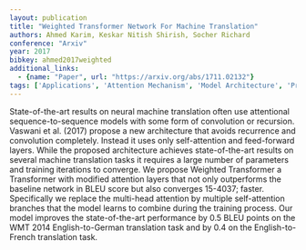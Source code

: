 ```yaml
---
layout: publication
title: "Weighted Transformer Network For Machine Translation"
authors: Ahmed Karim, Keskar Nitish Shirish, Socher Richard
conference: "Arxiv"
year: 2017
bibkey: ahmed2017weighted
additional_links:
  - {name: "Paper", url: "https://arxiv.org/abs/1711.02132"}
tags: ['Applications', 'Attention Mechanism', 'Model Architecture', 'Pretraining Methods', 'Training Techniques', 'Transformer']
---
```

State-of-the-art results on neural machine translation often use attentional sequence-to-sequence models with some form of convolution or recursion. Vaswani et al. (2017) propose a new architecture that avoids recurrence and convolution completely. Instead it uses only self-attention and feed-forward layers. While the proposed architecture achieves state-of-the-art results on several machine translation tasks it requires a large number of parameters and training iterations to converge. We propose Weighted Transformer a Transformer with modified attention layers that not only outperforms the baseline network in BLEU score but also converges 15-4037; faster. Specifically we replace the multi-head attention by multiple self-attention branches that the model learns to combine during the training process. Our model improves the state-of-the-art performance by 0.5 BLEU points on the WMT 2014 English-to-German translation task and by 0.4 on the English-to-French translation task.
